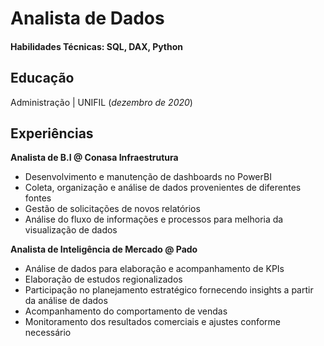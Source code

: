 # Analista de Dados

#### Habilidades Técnicas: SQL, DAX, Python

## Educação
Administração | UNIFIL (_dezembro de 2020_)

## Experiências
**Analista de B.I @ Conasa Infraestrutura**
  - Desenvolvimento e manutenção de dashboards no PowerBI
  - Coleta, organização e análise de dados provenientes de diferentes fontes
  - Gestão de solicitações de novos relatórios
  - Análise do fluxo de informações e processos para melhoria da visualização de dados

**Analista de Inteligência de Mercado @ Pado**
  - Análise de dados para elaboração e acompanhamento de KPIs
  - Elaboração de estudos regionalizados
  - Participação no planejamento estratégico fornecendo insights a partir da análise de dados
  - Acompanhamento do comportamento de vendas
  - Monitoramento dos resultados comerciais e ajustes conforme necessário



